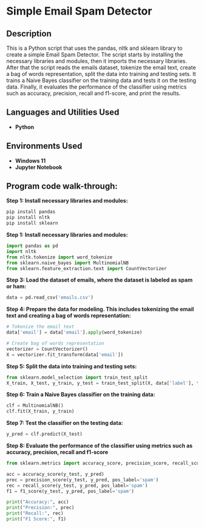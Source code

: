 <h1>Simple Email Spam Detector</h1>

<h2>Description</h2>
This is a Python script that uses the pandas, nltk and sklearn library to create a simple Email Spam Detector. The script starts by installing the necessary libraries and modules, then it imports the necessary libraries. After that the script reads the emails dataset, tokenize the email text, create a bag of words representation, split the data into training and testing sets. It trains a Naive Bayes classifier on the training data and tests it on the testing data. Finally, it evaluates the performance of the classifier using metrics such as accuracy, precision, recall and f1-score, and print the results.
<br />


<h2>Languages and Utilities Used</h2>

- <b>Python</b> 


<h2>Environments Used </h2>

- <b>Windows 11</b>
- <b>Jupyter Notebook</b>

<h2>Program code walk-through:</h2>

<b>Step 1: Install necessary libraries and modules:</b>
```python
pip install pandas
pip install nltk
pip install sklearn
```
<b>Step 1: Install necessary libraries and modules:</b>
```python
import pandas as pd
import nltk
from nltk.tokenize import word_tokenize
from sklearn.naive_bayes import MultinomialNB
from sklearn.feature_extraction.text import CountVectorizer
```
<b>Step 3: Load the dataset of emails, where the dataset is labeled as spam or ham:</b>
```python
data = pd.read_csv('emails.csv')
```
<b>Step 4: Prepare the data for modeling. This includes tokenizing the email text and creating a bag of words representation:</b>
```python 
# Tokenize the email text
data['email'] = data['email'].apply(word_tokenize)

# Create bag of words representation
vectorizer = CountVectorizer()
X = vectorizer.fit_transform(data['email'])
```
<b>Step 5: Split the data into training and testing sets:</b>
```python
from sklearn.model_selection import train_test_split
X_train, X_test, y_train, y_test = train_test_split(X, data['label'], test_size=0.2)
```
<b>Step 6: Train a Naive Bayes classifier on the training data:</b>
```python 
clf = MultinomialNB()
clf.fit(X_train, y_train)
```
<b>Step 7: Test the classifier on the testing data:</b>
```python
y_pred = clf.predict(X_test)
```
<b>Step 8: Evaluate the performance of the classifier using metrics such as accuracy, precision, recall and f1-score</b>
```python 
from sklearn.metrics import accuracy_score, precision_score, recall_score, f1_score

acc = accuracy_score(y_test, y_pred)
prec = precision_score(y_test, y_pred, pos_label='spam')
rec = recall_score(y_test, y_pred, pos_label='spam')
f1 = f1_score(y_test, y_pred, pos_label='spam')

print("Accuracy:", acc)
print("Precision:", prec)
print("Recall:", rec)
print("F1 Score:", f1)
```




